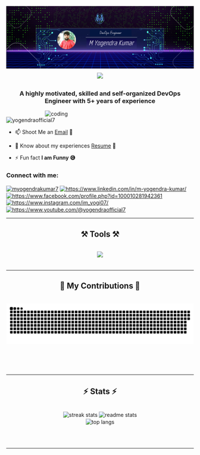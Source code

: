 <img align="right" src="https://github.com/Yogendraofficial7/Yogendraofficial7/blob/main/Github%20Banner.png" /> 

<h1 align="center">
    <img src="https://readme-typing-svg.herokuapp.com/?font=Righteous&size=35&center=true&vCenter=true&width=500&height=70&duration=4000&lines=Hi!+👋;+I'm+Yogendra+Kumar!;" />
</h1>

<h3 align="center">A highly motivated, skilled and self-organized DevOps Engineer with 5+ years of experience</h3>
<img align="right" alt="coding" width="400" src="https://user-images.githubusercontent.com/55389276/140866485-8fb1c876-9a8f-4d6a-98dc-08c4981eaf70.gif">
<p align="left"> <img src="https://komarev.com/ghpvc/?username=yogendraofficial7&label=Profile%20views&color=0e75b6&style=flat" alt="yogendraofficial7" /> </p>

- 📫 Shoot Me an [Email](mailto:yogendra.devopseng007@outlook.com) 💌
  
- 📄 Know about my experiences [Resume](https://drive.google.com/file/d/1JwUG8UCXlUJi1FY27UPpV86wS0o_xoBg/view?usp=drive_link) 📄

- ⚡ Fun fact **I am Funny 😅**

<h3 align="left">Connect with me:</h3>
<p align="left">
<a href="https://twitter.com/myogendrakumar7" target="blank"><img align="center" src="https://raw.githubusercontent.com/rahuldkjain/github-profile-readme-generator/master/src/images/icons/Social/twitter.svg" alt="myogendrakumar7" height="30" width="40" /></a>
<a href="https://linkedin.com/in/https://www.linkedin.com/in/m-yogendra-kumar/" target="blank"><img align="center" src="https://raw.githubusercontent.com/rahuldkjain/github-profile-readme-generator/master/src/images/icons/Social/linked-in-alt.svg" alt="https://www.linkedin.com/in/m-yogendra-kumar/" height="30" width="40" /></a>
<a href="https://fb.com/https://www.facebook.com/profile.php?id=100010281942361" target="blank"><img align="center" src="https://raw.githubusercontent.com/rahuldkjain/github-profile-readme-generator/master/src/images/icons/Social/facebook.svg" alt="https://www.facebook.com/profile.php?id=100010281942361" height="30" width="40" /></a>
<a href="https://instagram.com/https://www.instagram.com/im_yogi07/" target="blank"><img align="center" src="https://raw.githubusercontent.com/rahuldkjain/github-profile-readme-generator/master/src/images/icons/Social/instagram.svg" alt="https://www.instagram.com/im_yogi07/" height="30" width="40" /></a>
<a href="https://www.youtube.com/c/https://www.youtube.com/@yogendraofficial7" target="blank"><img align="center" src="https://raw.githubusercontent.com/rahuldkjain/github-profile-readme-generator/master/src/images/icons/Social/youtube.svg" alt="https://www.youtube.com/@yogendraofficial7" height="30" width="40" /></a>
</p>

<hr/>
 
<h2 align="center">⚒️ Tools ⚒️</h2>
<br/>
<div align="center">
    <img src="https://skillicons.dev/icons?i=aws,git,github,jenkins,docker,kubernetes,terraform,ansible,grafana,prometheus,linux,bash scripting" /><br>
</div>

<br/>
<hr/>

<div align="center">
  <h2>🐍 My Contributions 🐍</h2>
  <br>
  <img alt="snake eating my contributions" src="https://raw.githubusercontent.com/sudhajobs0107/sudhajobs0107/output/github-contribution-grid-snake.svg" />
  
  <br/><br/><br/>
</div>

<hr/>

<h2 align="center">⚡ Stats ⚡</h2>
 <br>
<div align=center>
  <img width=390 src="https://streak-stats.demolab.com/?user=yogendraofficial7&count_private=true&theme=react&border_radius=10" alt="streak stats"/>
  <img width=390 src="https://github-readme-stats.vercel.app/api?username=yogendraofficial7&show_icons=true&theme=react&rank_icon=github&border_radius=10" alt="readme stats" />
  <br/>
  <img width=325 align="center" src="https://github-readme-stats.vercel.app/api/top-langs/?username=yogendraofficial7&hide=HTML&langs_count=8&layout=compact&theme=react&border_radius=10&size_weight=0.5&count_weight=0.5&exclude_repo=github-readme-stats" alt="top langs" />
</div>

<br/><br/>

<hr/>

<br/>
